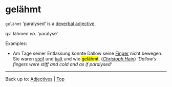 # gelähmt

`gelähmt` ‘paralysed’ is a [deverbal adjective](deverbalAdjectives.md).

*qv.* lähmen *vb.* ‘paralyse’

Examples:
- Am Tage seiner Entlassung konnte Dallow seine [Finger](../../../nouns/f/fi/Finger.md) nicht bewegen. Sie waren [steif](../../s/st/steif.md) und [kalt](../../k/ka/kalt.md) und wie <mark>gelähmt</mark>. (*[Christoph Hein](../../../texts/ChristophHein/DerTangoSpieler.md)*) *‘Dallow’s fingers were stiff and cold and as if paralysed’*

----

Back up to: [Adjectives](../../index.md) | [Top](../../../index.md)
